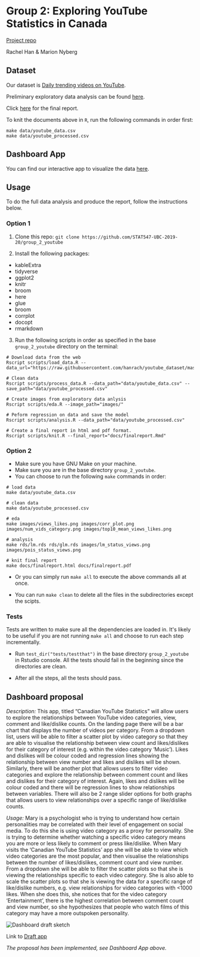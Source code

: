 # Group 2: Exploring YouTube Statistics in Canada
[Project repo](https://github.com/STAT547-UBC-2019-20/group_2.git)

Rachel Han & Marion Nyberg 


## Dataset
Our dataset is [Daily trending videos on YouTube](https://www.kaggle.com/datasnaek/youtube-new).

Preliminary exploratory data analysis can be found [here](https://stat547-ubc-2019-20.github.io/group_2_youtube/docs/milestone1_547.html).

Click [here](https://stat547-ubc-2019-20.github.io/group_2_youtube/docs/finalreport.html) for the final report.

To knit the documents above in `R`, run the following commands in order first:

```
make data/youtube_data.csv
make data/youtube_processed.csv
```
## Dashboard App 
You can find our interactive app to visualize the data [here](https://youtube-app-547.herokuapp.com). 

## Usage

To do the full data analysis and produce the report, follow the instructions below.
### Option 1

1. Clone this repo: `git clone https://github.com/STAT547-UBC-2019-20/group_2_youtube`

2. Install the following packages:

- kableExtra
- tidyverse
- ggplot2
- knitr
- broom
- here
- glue
- broom
- corrplot
- docopt
- rmarkdown

3. Run the following scripts in order as specified in the base `group_2_youtube` directory on the terminal:

```
# Download data from the web
Rscript scripts/load_data.R --data_url="https://raw.githubusercontent.com/hanrach/youtube_dataset/master/CAvideos.csv"

# Clean data
Rscript scripts/process_data.R --data_path="data/youtube_data.csv" --save_path="data/youtube_processed.csv"

# Create images from exploratory data anlysis
Rscript scripts/eda.R --image_path="images/"

# Peform regression on data and save the model
Rscript scripts/analysis.R --data_path="data/youtube_processed.csv"

# Create a final report in html and pdf format.
Rscript scripts/knit.R --final_report="docs/finalreport.Rmd"
```

### Option 2

- Make sure you have GNU Make on your machine.
- Make sure you are in the base directory `group_2_youtube`.
- You can choose to run the following `make` commands in order:

```
# load data
make data/youtube_data.csv 

# clean data
make data/youtube_processed.csv 

# eda
make images/views_likes.png images/corr_plot.png images/num_vids_category.png images/top10_mean_views_likes.png 

# analysis
make rds/lm.rds rds/glm.rds images/lm_status_views.png images/pois_status_views.png 
		
# knit final report
make docs/finalreport.html docs/finalreport.pdf 
```
- Or you can simply run `make all` to execute the above commands all at once.

- You can run `make clean` to delete all the files in the subdirectories except the scipts.

### Tests

Tests are written to make sure all the dependencies are loaded in. It's likely to be useful if you are not running `make all` and choose to run each step incrementally. 

- Run `test_dir("tests/testthat")` in the base directory `group_2_youtube` in Rstudio console. All the tests should fail in the beginning since the directories are clean.

- After all the steps, all the tests should pass.

## Dashboard proposal

_Description:_ This app, titled “Canadian YouTube Statistics” will allow users to explore the relationships between YouTube video categories, view, comment and like/dislike counts. On the landing page there will be a bar chart that displays the number of videos per category. From a dropdown list, users will be able to filter a scatter plot by video category so that they are able to visualise the relationship between view count and likes/dislikes for their category of interest (e.g. within the video category ‘Music’). Likes and dislikes will be colour coded and regression lines showing the relationship between view number and likes and dislikes will be shown. Similarly, there will be another plot that allows users to filter video categories and explore the relationship between comment count and likes and dislikes for their category of interest. Again, likes and dislikes will be colour coded and there will be regression lines to show relationships between variables. There will also be 2 range slider options for both graphs that allows users to view relationships over a specific range of like/dislike counts. 

_Usage:_ Mary is a psychologist who is trying to understand how certain personalities may be correlated with their level of engagement on social media. To do this she is using video category as a proxy for personality. She is trying to determine whether watching a specific video category means you are more or less likely to comment or press like/dislike. When Mary visits the ‘Canadian YouTube Statistics’ app she will be able to view which video categories are the most popular, and then visualise the relationships between the number of likes/dislikes, comment count and view number. From a dropdown she will be able to filter the scatter plots so that she is viewing the relationships specific to each video category. She is also able to scale the scatter plots so that she is viewing the data for a specific range of like/dislike numbers, e.g. view relationships for video categories with <1000 likes. When she does this, she notices that for the video category ‘Entertainment’, there is the highest correlation between comment count and view number, so she hypothesizes that people who watch films of this category may have a more outspoken personality.

![Dashboard draft sketch](dashdraft.png)

Link to [Draft app](app.R)

*The proposal has been implemented, see Dashboard App above.*
